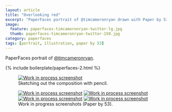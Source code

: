 ```yaml
---
layout: article
title: "Overlooking red"
excerpt: "PaperFaces portrait of @timcameronryan drawn with Paper by 53 on an iPad."
image: 
  feature: paperfaces-timcameronryan-twitter-lg.jpg
  thumb: paperfaces-timcameronryan-twitter-150.jpg
category: paperfaces
tags: [portrait, illustration, paper by 53]
---
```


PaperFaces portrait of <a href="http://twitter.com/timcameronryan">@timcameronryan</a>.

{% include boilerplate/paperfaces-2.html %}

<figure>
	<a href="{{ site.url }}/images/paperfaces-timcameronryan-process-1-lg.jpg"><img src="{{ site.url }}/images/paperfaces-timcameronryan-process-1-750.jpg" alt="Work in process screenshot"></a>
	<figcaption>Sketching out the composition with pencil.</figcaption>
</figure>

<figure class="half">
	<a href="{{ site.url }}/images/paperfaces-timcameronryan-process-2-lg.jpg"><img src="{{ site.url }}/images/paperfaces-timcameronryan-process-2-600.jpg" alt="Work in process screenshot"></a>
	<a href="{{ site.url }}/images/paperfaces-timcameronryan-process-3-lg.jpg"><img src="{{ site.url }}/images/paperfaces-timcameronryan-process-3-600.jpg" alt="Work in process screenshot"></a>
	<a href="{{ site.url }}/images/paperfaces-timcameronryan-process-4-lg.jpg"><img src="{{ site.url }}/images/paperfaces-timcameronryan-process-4-600.jpg" alt="Work in process screenshot"></a>
	<a href="{{ site.url }}/images/paperfaces-timcameronryan-process-5-lg.jpg"><img src="{{ site.url }}/images/paperfaces-timcameronryan-process-5-600.jpg" alt="Work in process screenshot"></a>
	<figcaption>Work in progress screenshots (Paper by 53).</figcaption>
</figure>